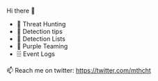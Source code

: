 Hi there 👋

  - 🔭 Threat Hunting
  - :feet: Detection tips
  - :newspaper: Detection Lists
  - :vampire: Purple Teaming
  - :file_cabinet: Event Logs

📫 Reach me on twitter: https://twitter.com/mthcht
